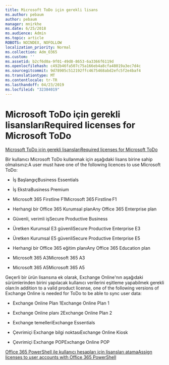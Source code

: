 ```yaml
---
title: Microsoft ToDo için gerekli lisans
ms.author: pebaum
author: pebaum
manager: mnirkhe
ms.date: 6/25/2018
ms.audience: Admin
ms.topic: article
ROBOTS: NOINDEX, NOFOLLOW
localization_priority: Normal
ms.collection: Adm_O365
ms.custom: ''
ms.assetid: b2cf6d0a-9f01-49d8-8653-6a3366f6119d
ms.openlocfilehash: c492b46fa507c75a166eb4a8cfa48019a3ec7d4c
ms.sourcegitcommit: 9d78905c512192ffc4675468abd2efc5f2e4baf4
ms.translationtype: MT
ms.contentlocale: tr-TR
ms.lasthandoff: 04/23/2019
ms.locfileid: "32384019"
---
```

# <a name="required-licenses-for-microsoft-todo"></a><span data-ttu-id="3e5b7-102">Microsoft ToDo için gerekli lisansları</span><span class="sxs-lookup"><span data-stu-id="3e5b7-102">Required licenses for Microsoft ToDo</span></span>

[<span data-ttu-id="3e5b7-103">Microsoft ToDo için gerekli lisansları</span><span class="sxs-lookup"><span data-stu-id="3e5b7-103">Required licenses for Microsoft ToDo</span></span>](https://support.office.com/article/381e9d1b-c500-49b5-973e-890fd86528d7.aspx)
  
<span data-ttu-id="3e5b7-104">Bir kullanıcı Microsoft ToDo kullanmak için aşağıdaki lisans birine sahip olmalısınız:</span><span class="sxs-lookup"><span data-stu-id="3e5b7-104">A user must have one of the following licences to use Microsoft ToDo:</span></span>
  
- <span data-ttu-id="3e5b7-105">İş Başlangıç</span><span class="sxs-lookup"><span data-stu-id="3e5b7-105">Business Essentials</span></span>
    
- <span data-ttu-id="3e5b7-106">İş Ekstra</span><span class="sxs-lookup"><span data-stu-id="3e5b7-106">Business Premium</span></span>
    
- <span data-ttu-id="3e5b7-107">Microsoft 365 Firstline F1</span><span class="sxs-lookup"><span data-stu-id="3e5b7-107">Microsoft 365 Firstline F1</span></span>
    
- <span data-ttu-id="3e5b7-108">Herhangi bir Office 365 Kurumsal plan</span><span class="sxs-lookup"><span data-stu-id="3e5b7-108">Any Office 365 Enterprise plan</span></span>
    
- <span data-ttu-id="3e5b7-109">Güvenli, verimli iş</span><span class="sxs-lookup"><span data-stu-id="3e5b7-109">Secure Productive Business</span></span>
    
- <span data-ttu-id="3e5b7-110">Üretken Kurumsal E3 güvenli</span><span class="sxs-lookup"><span data-stu-id="3e5b7-110">Secure Productive Enterprise E3</span></span>
    
- <span data-ttu-id="3e5b7-111">Üretken Kurumsal E5 güvenli</span><span class="sxs-lookup"><span data-stu-id="3e5b7-111">Secure Productive Enterprise E5</span></span>
    
- <span data-ttu-id="3e5b7-112">Herhangi bir Office 365 eğitim planı</span><span class="sxs-lookup"><span data-stu-id="3e5b7-112">Any Office 365 Education plan</span></span>
    
- <span data-ttu-id="3e5b7-113">Microsoft 365 A3</span><span class="sxs-lookup"><span data-stu-id="3e5b7-113">Microsoft 365 A3</span></span>
    
- <span data-ttu-id="3e5b7-114">Microsoft 365 A5</span><span class="sxs-lookup"><span data-stu-id="3e5b7-114">Microsoft 365 A5</span></span>
    
<span data-ttu-id="3e5b7-115">Geçerli bir ürün lisansına ek olarak, Exchange Online'nın aşağıdaki sürümlerinden birini yapılacak kullanıcı verilerini eşitleme yapabilmek gerekli olan:</span><span class="sxs-lookup"><span data-stu-id="3e5b7-115">In addition to a valid product license, one of the following versions of Exchange Online is needed for ToDo to be able to sync user data:</span></span> 
  
- <span data-ttu-id="3e5b7-116">Exchange Online Plan 1</span><span class="sxs-lookup"><span data-stu-id="3e5b7-116">Exchange Online Plan 1</span></span>
    
- <span data-ttu-id="3e5b7-117">Exchange Online planı 2</span><span class="sxs-lookup"><span data-stu-id="3e5b7-117">Exchange Online Plan 2</span></span>
    
- <span data-ttu-id="3e5b7-118">Exchange temelleri</span><span class="sxs-lookup"><span data-stu-id="3e5b7-118">Exchange Essentials</span></span>
    
- <span data-ttu-id="3e5b7-119">Çevrimiçi Exchange bilgi noktası</span><span class="sxs-lookup"><span data-stu-id="3e5b7-119">Exchange Online Kiosk</span></span>
    
- <span data-ttu-id="3e5b7-120">Çevrimiçi Exchange POP</span><span class="sxs-lookup"><span data-stu-id="3e5b7-120">Exchange Online POP</span></span>
    
[<span data-ttu-id="3e5b7-121">Office 365 PowerShell ile kullanıcı hesapları için lisansları atama</span><span class="sxs-lookup"><span data-stu-id="3e5b7-121">Assign licenses to user accounts with Office 365 PowerShell</span></span>](https://docs.microsoft.com/office365/enterprise/powershell/assign-licenses-to-user-accounts-with-office-365-powershell )
  

